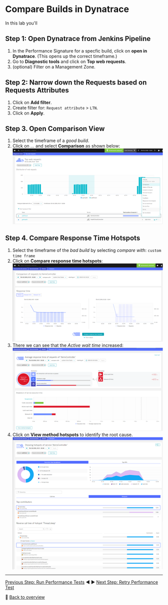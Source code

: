 # Compare Builds in Dynatrace

In this lab you'll 

## Step 1: Open Dynatrace from Jenkins Pipeline
1. In the Performance Signature for a specfic build, click on **open in Dynatrace**. (This opens up the correct timeframe.)
1. Go to **Diagnostic tools** and click on **Top web requests**.
1. (optional) Filter on a Management Zone. 

## Step 2: Narrow down the Requests based on Requests Attributes
1. Click on **Add filter**.
1. Create filter for: `Request attribute` > `LTN`.
1. Click on **Apply**.

## Step 3. Open Comparison View
1. Select the timeframe of a *good build*.
1. Click on *...* and select **Comparison** as shown below:
![compare_builds](../assets/compare_builds.png)

## Step 4. Compare Response Time Hotspots
1. Select the timeframe of the *bad build* by selecting *compare with*: `custom time frame`
1. Click on **Compare response time hotspots**:
![compare_hotspots](../assets/compare_hotspots.png)
1. There we can see that the *Active wait time* increased:
![compare_overview](../assets/compare_overview.png)
1. Click on **View method hotspots** to identify the root cause.
![method_hotspot](../assets/method_hotspot.png)

---

[Previous Step: Run Performance Tests](../05_Run_Performance_Tests) :arrow_backward: :arrow_forward: [Next Step: Retry Performance Test](../07_Retry_Performance_Test)

:arrow_up_small: [Back to overview](../)
